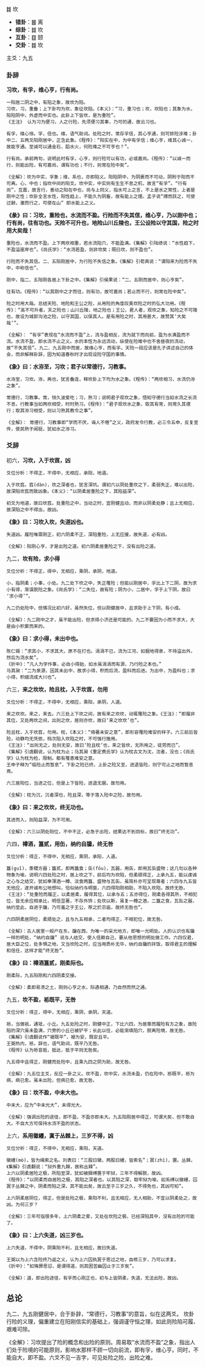 ䷜ 坎

+ **错卦**：䷝ 离
+ **综卦**：䷜ 坎
+ **互卦**：䷚ 颐
+ **交卦**：䷜ 坎

主爻：九五

### 卦辞

**习坎，有孚，维心亨，行有尚。**

```
一阳居二阴之中，有陷之象，故坎为陷。
习坎，习，重叠；上下卦均为坎，象征坎陷。《本义》：“习，重习也；坎，坎陷也；其象为水，阳陷阴中，外虚而中实也。此卦上下皆坎，是为重险”。
《王注》 认为习为便习，人之行险，先须便习其事，乃可的通，故云习也。

有孚，维心恒。孚，信也。维，语气助词。处险之时，常存孚信，其心亨通，则可排险涉难；卦中二、五两爻阳刚居中，正含此象。《程传》：“阳实在中，为中有孚信；维心亨，维其心诚一，故能亨通。至诚可以通金石，蹈水火，何险难之不可亨也？”。

行有尚。承前两句，说明此时有孚，心亨，则行险可以有功，必或嘉尚。《程传》：“以诚一而行，则能出险，有可嘉尚，谓有功也；不行，则常在险中矣”。

《全解》：坎为中实，孚象；维，系也，亦即陷义。阳陷阴中，为阴裹而不可动，阴附于阳而不可离。心，中也；指坎中间的阳爻。坎中实，中实则有生生不息之机，故言“有孚”。“行有尚”，互震，故言行，善动之阳在中也，尚与上同义，指水可上之言，不上是水之常性，上者是刚中之性；坎卦全言水性，阳性趋上，不能久为阴畜，故有能上之理。孟子说“搏而跃之，可使过颡，激而行之，可使在山” 即水能上之义。
```

**《彖》曰：习坎，重险也，水流而不盈。行险而不失其信，维心亨，乃以刚中也；行有尚，往有功也。天险不可升也，地险山川丘陵也，王公设险以守其国，险之时用大矣哉！**

```
重险也，水流而不盈。上下两坎相重，若水流陷穴，不能盈满。《集解》引陆绩说：“水性趋下，不盈溢崖岸也”。《尚氏学》：“水流若盈，则非坎矣；既曰坎，则不盈也”。

行险而不失其信。二、五阳刚居中，为行险不失信之象。《集解》引荀爽说：“谓阳来为险而不失中，中称信也”。

刚中，指二、五阳刚各居上下卦之中。《集解》引侯果说：“二、五刚而居中，则心亨矣”。

往有功。《程传》：“以其刚中之才而往，则有功，故可嘉尚；若止而不行，则常在险中矣”。

险之时用大哉。总结天险、地险和王公之险，从用险的角度叹美坎险之时的弘大功用。《程传》：“高不可升者，天之险也；山川丘陵，地之险也；王公，君人者，观坎之象，知险之不可陵也，故设为城郭沟池之险，以守其国，以保其人。是有用险之时，其用甚大，故赞其‘大矣哉’”。

《全解》： “有孚”表现在“水流而不盈”上，流与盈相反，流为就下而向前，盈为水满盈而不流。水流不盈，即水流不止之义。水的本性为永远流动，纵使在险难中也不舍昼夜的流动，故“不失其信”。九二、九五刚中而居，故维心亨，而有孚。天险一段应该是孔子讲述自己的体会，而非解释卦辞，因为知道春秋时才出现设险守国的事情。
```

**《象》曰：水洊至，习坎；君子以常德行，习教事。**

```
水洊至，习坎。洊，再也，犹言叠连，释坎卦上下均为水之象。《程传》：“两坎相习，水流仍洊之象”。

常德行，习教事。常，恒久波爱吃；习，熟习；说明君子观坎之象，悟知守德行当如水流之长流不息，行教事当如两坎相受，时时熟习。《程传》：“君子观坎水之象，取其有常，则常久其德行；取其洊习相受，则以习熟其教令之事”。

《全解》： 常德行，习教事即“学而不厌，诲人不倦”之义，政府发令行教，必三令五申，反复宣传，使民熟于闻挺，犹如水之洊习。
```

### 爻辞

初六，**习坎，入于坎窞，凶**

```
爻位分析：不得正，不得中，无相应，承阳，地道。

入于坎窞。窞(dàn)，坎之深者也，犹言深坑。谓初六以阴处重坎之下，柔弱失正，难以出险，故深陷坎窞而致凶象。《本义》：“以阴柔居重险之下，其陷益深”。

初爻为地道，故曰坎窞。处重险之中，当动之时，宜刚健且动，而非以阴柔处静；且上无相应，故深陷之中不得出，故凶。
```

**《象》曰：习坎入坎，失道凶也。**

```
失道凶。履险唯需刚正，初六阴柔不正，深陷重险，上无应援，故失道，必有凶。

《全解》：阳刚心亨，才是出险之道。初六阴柔居重险之下，没有出险之道。
```

九二，**坎有险，求小得**

```
爻位分析：不得正，得中，无相应，乘阴，承阴，地道。

小，指阴柔；小事，小处。九二处下坎之中，失正罹险；但能以刚居中，孚比上下二阴，故为求小有得，渐谋脱险之象。《尚氏学》：“二失位，故有险；阴为小，二居中，孚于上下阴，故曰 ‘求小得’”。

九二仍处险中，但情况比初六好，虽然失位，但以刚健居中，且求助于上下阴，有小成。

《全解》：九二刚中之才，虽不能出险，但求得小济还是可能的。九二不要因为小而不求大，大是由小积累而来的。
```

**《象》曰：求小得，未出中也。**

```
陈仁锡：“求其小，不求其大，原不在打也。涓涓不已，流为江河，如掘地得泉，不待溢出外，然后为流水矣”。
《折中》：“凡人为学作事，必自小得始，如水虽涓涓而有源，乃行险之本也。”
马其昶：“二为泉源，因其未出中，故求小得，积而后流，盈科而后进。为出中，为盈科也；求小得，积细流成大川也”。
```

六三，**来之坎坎，险且枕，入于坎窞，勿用**

```
爻位分析：不得正，不得中，无相应，乘阳，承阴，人道。

来之坎坎。来之，来去。六三处上下坎之间，故有来之坎坎，动辄罹险之象。《王注》：“即履非其位，又处两坎之间，出则之坎，居则亦坎，故曰‘来之坎坎’也”。

险且枕，入于坎窞，勿用。枕，《本义》：“倚著未安之意”，即形容罹险难安的样子。六三前后皆险，动静均无凭依，档次陷入坎陷之时，不可强行施用。
《王注》：“出则无之，处则无安，故曰‘险且枕’也，来之皆坎，无所用之，徒劳而已”。
《集解》引虞翻说，认为枕为止；马其昶《重定费氏学》认为枕古文为沈，沈者，没也；《尚氏学》认为枕为检，限制。都有罹患难安之意。
王申子释为“临险止而暂息”，下卦之险已终，上卦之险又至，进退皆险，则宁可止之地而暂息焉。

六三居阳位，当进之位，但是上下皆险，进退无据，故勿用。

《全解》：枕为沉，沉者深也，险且深，等于落入险中之险，故勿用。
```

**《象》曰：来之坎坎，终无功也。**

```
其进而入，则陷益深，为不可用。

《全解》：六三以阴处阳位，不中不正，必急于出险，结果达不到目标，故曰“终无功”。
```

六四，**樽酒，簋贰，用缶，纳约自牖，终无咎**

```
爻位分析：得正，不得中，无相应，乘阴，承阳，人道。

簋(guǐ)，黍稷方器；簋贰，即两簋食；缶(fǒu)，瓦器，用缶，即用瓦缶盛物；这几句以各种物象为喻，说明六四处险之时，居上坎之下，前后均为坎陷，但柔顺得正，上承九五，能以虔诚之心与之结交，犹如奉薄酒一樽、淡食两簋、盛物与瓦缶，虽简朴亦可呈现尊者；六四与九五皆无他应，遂开诚布公地想叫，恰似纳约与明窗，六四得阳刚相助，不陷入坎陷，故终无咎。
《王注》：“处重险而履正，以柔居柔，履得其位，以承与五；五亦得位，刚柔各得其所，不相犯位，皆无余应相承比，明信显著，不存外饰；处坎以斯，虽复一樽之酒，二簋之食，瓦缶之器，纳约至此，自进于牖，乃可羞之于王公，荐之於宗庙，故终无咎也”。

六四阴柔居阴位，柔顺处之，且与九五相承，二者均得正，不相犯位，故无咎。

《全解》：古人居室一般户在东，牖在西，为唯一的采光地方，即唯一光明处。人的认识也有牖一样的明处，“纳约自牖” 说与人结交，使人信赖自己，要从他思想的明处做工作。六四仅君，居大臣之位，处多惧之地，又当坎险之时，应当用质朴无华，纳约自牖的拌饭，取得君主的理解和信任，这样才能“终无咎”。
```

**《象》曰：樽酒簋贰，刚柔际也。**

```
刚柔际，九五阳刚和六四阴柔交接。

《全解》：柔即易溃之土，刚则心亨之水，际遇相通，乃自然而然之通。
```

九五，**坎不盈，袛既平，无咎**

```
爻位分析：得正，得中，无相应，乘阴，承阴，天道。

袛，当做衹，通坻，小丘。九五处险之时，刚健中正，下比六四，为居尊而履险有方之象，故险陷的深穴虽未盈满，穴旁的小丘已被铲平；长此以往，必能渐填陷穴，脱离险境，故无咎。
《集解》引虞翻说作“褆既平”，褆为安，既安且平。
王弼热内，袛，辞也，语气助词，既平乃无咎。
《程传》认为袛音抵，抵达，抵于平则无咎矣。

九五得中且得正，刚健而处险中，且乘九四之阴为助，故无咎。

《全解》：九五位主爻，反应一卦之义。坎不盈，坎中实，水流未盈，仍在险中。袛既平，袛为病，病已愈。虽未出险，但病已愈，故无咎。
```

**《象》曰：坎不盈，中未大也。**

```
中未大，应为“中未光大”，未得光大。

《全解》：强调出险的途径，即不盈，不盈亦即未大。九五阳刚居中得正，可谓大矣，但不敢自大。不自大方可保持水流不盈的状态。
```

上六，**系用徽纆，寘于丛棘上，三岁不得，凶**

```
爻位分析：得正，不得中，无相应，乘阳，天道。

徽纆(mò)，皆为绳索之名。刘表曰：“三股曰徽，两股曰纆，皆索名”；寘(zhì)，置。丛棘，《集解》引虞翻说：“狱外重九棘，故称丛棘”。
上六以阴柔居险之极，所陷至深，犹如被捆缚置于牢狱，三年不得解脱，故凶。
《程传》：“以阴柔而自居险之极，其陷之深者也。以其陷之深，取牢狱为喻，如系缚以徽纆，囚寘于丛棘之中，阴柔而陷之深，其不能出矣，故云至于三岁之久，不得免也，其凶可知”。

上六阴柔居阴位，得正，但是处险之极，乘阳不利，且无相应，无人相助，不宜以阴柔处之，故凶。为何三岁？

《全解》：三年可指很多年，上六阴柔之辈，又处在坎险之极，已经深陷其中，没有出险的可能了。
```

**《象》曰：上六失道，凶三岁也。**

```
上六失道，不得中，阴乘阳不利，且无相应，故曰失道。

王弼以为上六含险终乃返之义，认为上六囚执寘于思过之地，自修三岁，乃可以求复。
《折中》：“如悔罪思愆，是谓得道，则其困苦幽囚止于三岁矣”。

《全解》：道，即出险途径，有孚而心刚正也，初与上皆阴柔，失道，无法出险，故凶。
```

## 总论

九二、九五刚健居中，合于卦辞，“常德行，习教事”的意旨，似在这两爻。
坎卦行险的义理，偏重建立在阳刚信实的基础上，强调谨守恒之理，如此则险陷可履、艰难可除。

《全解》：习坎提出了险的概念和出险的原则。周易取“水流而不盈”之象，指出人们处于险境的可能原则，影响水那样不顾一切向前流，即有孚，维心亨。同时，不能自大，即不盈。六爻不见一吉字，可见处险之险，出险之难。


